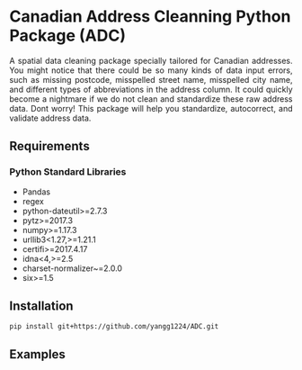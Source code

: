 # Canadian Address Cleanning Python Package (ADC) 
<p align="justify">
A spatial data cleaning package specially tailored for Canadian addresses. You might notice that there could be so many kinds of data input errors, such as missing postcode, misspelled street name, misspelled city name, and different types of abbreviations in the address column. It could quickly become a nightmare if we do not clean and standardize these raw address data. Dont worry! This package will help you standardize, autocorrect, and validate address data. 
</p>  

## Requirements
### Python Standard Libraries
 - Pandas
 - regex
 - python-dateutil>=2.7.3
 - pytz>=2017.3
 - numpy>=1.17.3
 - urllib3<1.27,>=1.21.1
 - certifi>=2017.4.17
 - idna<4,>=2.5
 - charset-normalizer~=2.0.0
 - six>=1.5
 
## Installation

```
pip install git+https://github.com/yangg1224/ADC.git
```

 
## Examples
